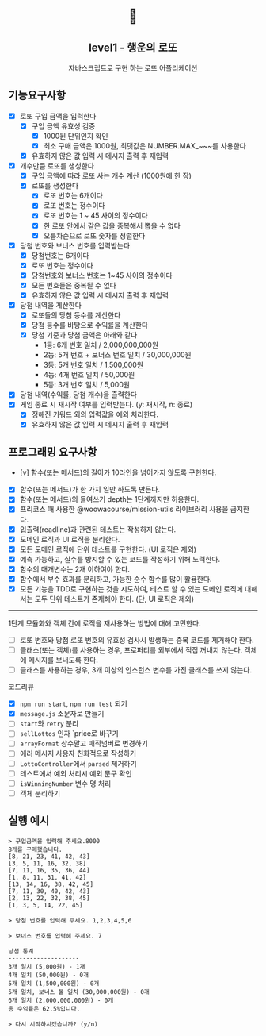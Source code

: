 <h1 align="middle">🎱</h1>
<h2 align="middle">level1 - 행운의 로또</h2>
<p align="middle">자바스크립트로 구현 하는 로또 어플리케이션</p>

## 기능요구사항
- [x] 로또 구입 금액을 입력한다
  - [x] 구입 금액 유효성 검증
    - [x] 1000원 단위인지 확인
    - [x] 최소 구매 금액은 1000원, 최댓값은 NUMBER.MAX_~~~를 사용한다
  - [x] 유효하지 않은 값 입력 시 메시지 출력 후 재입력
- [x] 개수만큼 로또를 생성한다
  - [x] 구입 금액에 따라 로또 사는 개수 계산 (1000원에 한 장)
  - [x] 로또를 생성한다
    - [x] 로또 번호는 6개이다
    - [x] 로또 번호는 정수이다
    - [x] 로또 번호는 1 ~ 45 사이의 정수이다
    - [x] 한 로또 안에서 같은 값을 중복해서 뽑을 수 없다
    - [x] 오름차순으로 로또 숫자를 정렬한다
- [x] 당첨 번호와 보너스 번호를 입력받는다
  - [x] 당첨번호는 6개이다
  - [x] 로또 번호는 정수이다
  - [x] 당첨번호와 보너스 번호는 1~45 사이의 정수이다
  - [x] 모든 번호들은 중복될 수 없다
  - [x] 유효하지 않은 값 입력 시 메시지 출력 후 재입력
- [x] 당첨 내역을 계산한다
  - [x] 로또들의 당첨 등수를 계산한다
  - [x] 당첨 등수를 바탕으로 수익률을 계산한다
  - [x] 당첨 기준과 당첨 금액은 아래와 같다
    - 1등: 6개 번호 일치 / 2,000,000,000원
    - 2등: 5개 번호 + 보너스 번호 일치 / 30,000,000원
    - 3등: 5개 번호 일치 / 1,500,000원
    - 4등: 4개 번호 일치 / 50,000원
    - 5등: 3개 번호 일치 / 5,000원
- [x] 당첨 내역(수익률, 당첨 개수)을 출력한다
- [x] 게임 종료 시 재시작 여부를 입력받는다. (y: 재시작, n: 종료)
  - [x] 정해진 키워드 외의 입력값을 예외 처리한다.
  - [x] 유효하지 않은 값 입력 시 메시지 출력 후 재입력

## 프로그래밍 요구사항
- [v] 함수(또는 메서드)의 길이가 10라인을 넘어가지 않도록 구현한다.
- [x] 함수(또는 메서드)가 한 가지 일만 하도록 만든다.
- [x] 함수(또는 메서드)의 들여쓰기 depth는 1단계까지만 허용한다.
- [x] 프리코스 때 사용한 @woowacourse/mission-utils 라이브러리 사용을 금지한다.
- [x] 입출력(readline)과 관련된 테스트는 작성하지 않는다.
- [x] 도메인 로직과 UI 로직을 분리한다.
- [x] 모든 도메인 로직에 단위 테스트를 구현한다. (UI 로직은 제외)
- [x] 예측 가능하고, 실수를 방지할 수 있는 코드를 작성하기 위해 노력한다.
- [x] 함수의 매개변수는 2개 이하여야 한다.
- [x] 함수에서 부수 효과를 분리하고, 가능한 순수 함수를 많이 활용한다.
- [x] 모든 기능을 TDD로 구현하는 것을 시도하여, 테스트 할 수 있는 도메인 로직에 대해서는 모두 단위 테스트가 존재해야 한다. (단, UI 로직은 제외)

---

1단계
모듈화와 객체 간에 로직을 재사용하는 방법에 대해 고민한다.

- [ ] 로또 번호와 당첨 로또 번호의 유효성 검사시 발생하는 중복 코드를 제거해야 한다.
- [ ] 클래스(또는 객체)를 사용하는 경우, 프로퍼티를 외부에서 직접 꺼내지 않는다. 객체에 메시지를 보내도록 한다.
- [ ] 클래스를 사용하는 경우, 3개 이상의 인스턴스 변수를 가진 클래스를 쓰지 않는다.

코드리뷰
- [x] `npm run start`, `npm run test` 되기
- [x] `message.js` 소문자로 만들기
- [ ] `start`와 `retry` 분리
- [ ] `sellLottos` 인자 `price로 바꾸기
- [ ] `arrayFormat` 상수말고 매직넘버로 변경하기
- [ ] 에러 메시지 사용자 친화적으로 작성하기
- [ ] `LottoController`에서 `parsed` 제거하기
- [ ] 테스트에서 예외 처리시 예외 문구 확인
- [ ] `isWinningNumber` 변수 명 처리
- [ ] 객체 분리하기

## 실행 예시
``` 
> 구입금액을 입력해 주세요.8000
8개를 구매했습니다.
[8, 21, 23, 41, 42, 43] 
[3, 5, 11, 16, 32, 38] 
[7, 11, 16, 35, 36, 44] 
[1, 8, 11, 31, 41, 42] 
[13, 14, 16, 38, 42, 45] 
[7, 11, 30, 40, 42, 43] 
[2, 13, 22, 32, 38, 45] 
[1, 3, 5, 14, 22, 45]

> 당첨 번호를 입력해 주세요. 1,2,3,4,5,6

> 보너스 번호를 입력해 주세요. 7

당첨 통계
--------------------
3개 일치 (5,000원) - 1개
4개 일치 (50,000원) - 0개
5개 일치 (1,500,000원) - 0개
5개 일치, 보너스 볼 일치 (30,000,000원) - 0개
6개 일치 (2,000,000,000원) - 0개
총 수익률은 62.5%입니다.

> 다시 시작하시겠습니까? (y/n) 

```
